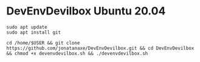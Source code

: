 # DevEnvDevilbox Ubuntu 20.04
```
sudo apt update
sudo apt install git
```
```
cd /home/$USER && git clone https://github.com/jonatanaxe/DevEnvDevilbox.git && cd DevEnvDevilbox && chmod +x devenvdevilbox.sh && ./devenvdevilbox.sh
```
